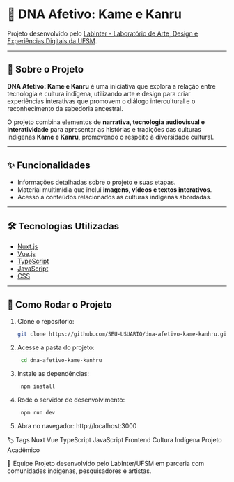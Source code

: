 # 🌱 DNA Afetivo: Kame e Kanru

Projeto desenvolvido pelo [LabInter - Laboratório de Arte, Design e Experiências Digitais da UFSM](http://www.labinter.ufsm.br/).

---

## 📖 Sobre o Projeto

**DNA Afetivo: Kame e Kanru** é uma iniciativa que explora a relação entre tecnologia e cultura indígena, utilizando arte e design para criar experiências interativas que promovem o diálogo intercultural e o reconhecimento da sabedoria ancestral.  

O projeto combina elementos de **narrativa, tecnologia audiovisual e interatividade** para apresentar as histórias e tradições das culturas indígenas **Kame e Kanru**, promovendo o respeito à diversidade cultural.

---

## ✨ Funcionalidades

- Informações detalhadas sobre o projeto e suas etapas.  
- Material multimídia que inclui **imagens, vídeos e textos interativos**.  
- Acesso a conteúdos relacionados às culturas indígenas abordadas.  

---

## 🛠️ Tecnologias Utilizadas

- [Nuxt.js](https://nuxt.com/)  
- [Vue.js](https://vuejs.org/)  
- [TypeScript](https://www.typescriptlang.org/)  
- [JavaScript](https://developer.mozilla.org/pt-BR/docs/Web/JavaScript)  
- [CSS](https://developer.mozilla.org/pt-BR/docs/Web/CSS)  

---

## 🚀 Como Rodar o Projeto

1. Clone o repositório:
   ```bash
   git clone https://github.com/SEU-USUARIO/dna-afetivo-kame-kanhru.git
2. Acesse a pasta do projeto:
   ```bash
    cd dna-afetivo-kame-kanhru
3. Instale as dependências:
   ```bash
    npm install
4. Rode o servidor de desenvolvimento:
   ```bash
    npm run dev
5. Abra no navegador:
http://localhost:3000

🏷️ Tags
Nuxt Vue TypeScript JavaScript Frontend Cultura Indígena Projeto Acadêmico

👥 Equipe
Projeto desenvolvido pelo LabInter/UFSM em parceria com comunidades indígenas, pesquisadores e artistas.
